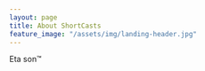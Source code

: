 ```yaml
---
layout: page
title: About ShortCasts
feature_image: "/assets/img/landing-header.jpg"
---
```


Eta son&trade;
